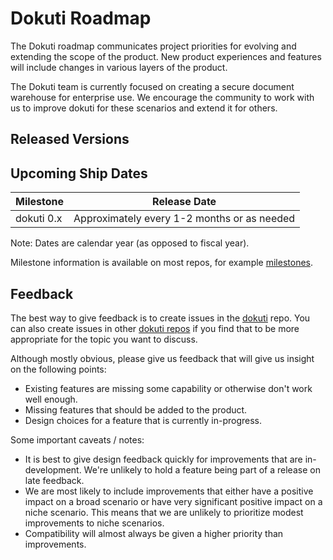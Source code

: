 # Dokuti Roadmap

The Dokuti roadmap communicates project priorities for evolving and extending the scope of the product. New product experiences and features will include changes in various layers of the product.

The Dokuti team is currently focused on creating a secure document warehouse for enterprise use. We encourage the community to work with us to improve dokuti for these scenarios and extend it for others.

## Released Versions

## Upcoming Ship Dates

| Milestone                 | Release Date |
|---------------------------|--------------|
| dokuti 0.x | Approximately every 1-2 months or as needed |

Note: Dates are calendar year (as opposed to fiscal year).

Milestone information is available on most repos, for example [milestones](https://github.com/Grindrodbank/dokuti/milestones).

## Feedback

The best way to give feedback is to create issues in the [dokuti](https://github.com/Grindrodbank/dokuti) repo. You can also create issues in other [dokuti repos](Documentation/core-repos.md) if you find that to be more appropriate for the topic you want to discuss.

Although mostly obvious, please give us feedback that will give us insight on the following points:

* Existing features are missing some capability or otherwise don't work well enough.
* Missing features that should be added to the product.
* Design choices for a feature that is currently in-progress.

Some important caveats / notes:

* It is best to give design feedback quickly for improvements that are in-development. We're unlikely to hold a feature being part of a release on late feedback.
* We are most likely to include improvements that either have a positive impact on a broad scenario or have very significant positive impact on a niche scenario. This means that we are unlikely to prioritize modest improvements to niche scenarios.
* Compatibility will almost always be given a higher priority than improvements.
